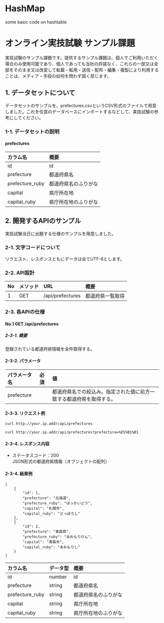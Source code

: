 # HashMap
some basic code on hashtable
# オンライン実技試験 サンプル課題

実技試験のサンプル課題です。提供するサンプル課題は、個人でご利用いただく場合のみ使用可能であり、個人であっても当社の許諾なく、これらの一部又は全部をそのまま又は改変して転載・転用・送信・配布・編集・複製により利用することは、メディア・手段の如何を問わず固く禁じます。

## 1. データセットについて
データセットのサンプルを、prefectures.csvというCSV形式のファイルで用意しました。これを任意のデータベースにインポートするなどして、実技試験の参考にしてください。

### 1-1. データセットの説明

#### prefectures
| カラム名        | 概要                 |
|:----------------|:---------------------|
| id              | id                   |
| prefecture      | 都道府県名           |
| prefecture_ruby | 都道府県名のふりがな |
| capital         | 県庁所在地           |
| capital_ruby    | 県庁所在地のふりがな |


## 2. 開発するAPIのサンプル
実技試験当日に出題する仕様のサンプルを用意しました。

### 2-1. 文字コードについて
リクエスト、レスポンスともにデータは全てUTF-8とします。

### 2-2. API設計
| No | メソッド | URL              | 概要             |
|:---|:---------|:-----------------|:-----------------|
| 1  | GET      | /api/prefectures | 都道府県一覧取得 |

### 2-3. 各APIの仕様

#### <a name="no1">No.1 GET /api/prefectures

##### 2-3-1. 概要
登録されている都道府県情報を全件取得する。

#### 2-3-2. パラメータ
| パラメータ名 | 必須 | 値                                                                   |
|:-------------|:-----|:---------------------------------------------------------------------|
| prefecture   |      | 都道府県名での絞込み。指定された値に前方一致する都道府県を取得する。 |

#### 2-3-3. リクエスト例
`curl http://your.ip.addr/api/prefectures`

`curl http://your.ip.addr/api/prefectures?prefecture=%E5%B1%B1`

#### 2-3-4. レスポンス内容
- ステータスコード：200  
JSON形式の都道府県情報（オブジェクトの配列）

#### 2-3-4. 結果例
```
[
    {
        "id": 1,
        "prefecture": "北海道",
        "prefecture_ruby": "ほっかいどう",
        "capital": "札幌市",
        "capital_ruby": "さっぽろし"
    },
    {
        "id": 2,
        "prefecture": "青森県",
        "prefecture_ruby": "あおもりけん",
        "capital": "青森市",
        "capital_ruby": "あおもりし"
    }
]
```

| カラム名        | データ型 | 概要                 |
|:----------------|:---------|:---------------------|
| id              | number   | id                   |
| prefecture      | string   | 都道府県名           |
| prefecture_ruby | string   | 都道府県名のふりがな |
| capital         | string   | 県庁所在地           |
| capital_ruby    | string   | 県庁所在地のふりがな |
